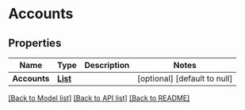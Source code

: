 # Accounts
## Properties

| Name | Type | Description | Notes |
|------------ | ------------- | ------------- | -------------|
| **Accounts** | [**List**](Account.md) |  | [optional] [default to null] |

[[Back to Model list]](../README.md#documentation-for-models) [[Back to API list]](../README.md#documentation-for-api-endpoints) [[Back to README]](../README.md)

